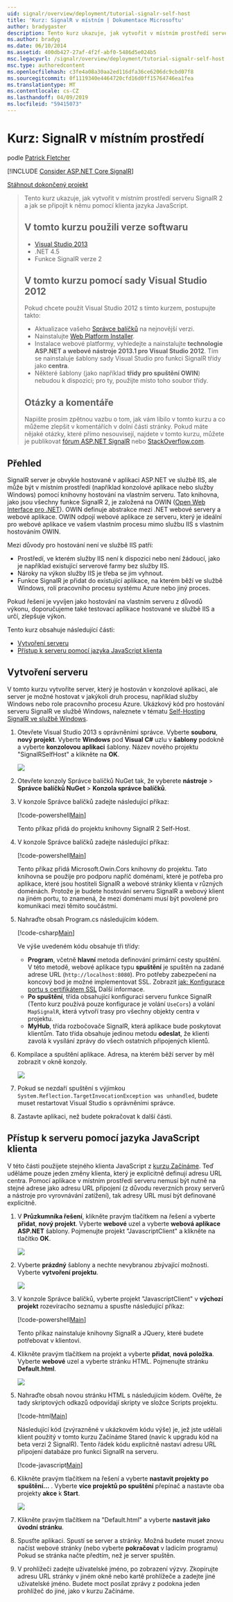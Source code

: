 ```yaml
---
uid: signalr/overview/deployment/tutorial-signalr-self-host
title: 'Kurz: SignalR v místním | Dokumentace Microsoftu'
author: bradygaster
description: Tento kurz ukazuje, jak vytvořit v místním prostředí serveru SignalR 2 a jak se připojit k němu pomocí klienta jazyka JavaScript. V tomto kurzu V použili verze softwaru...
ms.author: bradyg
ms.date: 06/10/2014
ms.assetid: 400db427-27af-4f2f-abf0-5486d5e024b5
msc.legacyurl: /signalr/overview/deployment/tutorial-signalr-self-host
msc.type: authoredcontent
ms.openlocfilehash: c3fe4a08a30aa2ed116dfa36ce6206dc9cbd07f8
ms.sourcegitcommit: 0f1119340e4464720cfd16d0ff15764746ea1fea
ms.translationtype: MT
ms.contentlocale: cs-CZ
ms.lasthandoff: 04/09/2019
ms.locfileid: "59415073"
---
```

# <a name="tutorial-signalr-self-host"></a>Kurz: SignalR v místním prostředí

podle [Patrick Fletcher](https://github.com/pfletcher)

[!INCLUDE [Consider ASP.NET Core SignalR](~/includes/signalr/signalr-version-disambiguation.md)]

[Stáhnout dokončený projekt](http://code.msdn.microsoft.com/SignalR-Self-Host-Sample-6da0f383)

> Tento kurz ukazuje, jak vytvořit v místním prostředí serveru SignalR 2 a jak se připojit k němu pomocí klienta jazyka JavaScript.
>
> ## <a name="software-versions-used-in-the-tutorial"></a>V tomto kurzu použili verze softwaru
>
>
> - [Visual Studio 2013](https://my.visualstudio.com/Downloads?q=visual%20studio%202013)
> - .NET 4.5
> - Funkce SignalR verze 2
>
>
>
> ## <a name="using-visual-studio-2012-with-this-tutorial"></a>V tomto kurzu pomocí sady Visual Studio 2012
>
>
> Pokud chcete použít Visual Studio 2012 s tímto kurzem, postupujte takto:
>
> - Aktualizace vašeho [Správce balíčků](http://docs.nuget.org/docs/start-here/installing-nuget) na nejnovější verzi.
> - Nainstalujte [Web Platform Installer](https://www.microsoft.com/web/downloads/platform.aspx).
> - Instalace webové platformy, vyhledejte a nainstalujte **technologie ASP.NET a webové nástroje 2013.1 pro Visual Studio 2012**. Tím se nainstaluje šablony sady Visual Studio pro funkci SignalR třídy jako **centra**.
> - Některé šablony (jako například **třídy pro spuštění OWIN**) nebudou k dispozici; pro ty, použijte místo toho soubor třídy.
>
>
> ## <a name="questions-and-comments"></a>Otázky a komentáře
>
> Napište prosím zpětnou vazbu o tom, jak vám líbilo v tomto kurzu a co můžeme zlepšit v komentářích v dolní části stránky. Pokud máte nějaké otázky, které přímo nesouvisejí, najdete v tomto kurzu, můžete je publikovat [fórum ASP.NET SignalR](https://forums.asp.net/1254.aspx/1?ASP+NET+SignalR) nebo [StackOverflow.com](http://stackoverflow.com/).


## <a name="overview"></a>Přehled

SignalR server je obvykle hostované v aplikaci ASP.NET ve službě IIS, ale může být v místním prostředí (například konzolové aplikace nebo služby Windows) pomocí knihovny hostování na vlastním serveru. Tato knihovna, jako jsou všechny funkce SignalR 2, je založená na OWIN ([Open Web Interface pro .NET](http://owin.org)). OWIN definuje abstrakce mezi .NET webové servery a webové aplikace. OWIN odpojí webové aplikace ze serveru, který je ideální pro webové aplikace ve vašem vlastním procesu mimo službu IIS s vlastním hostováním OWIN.

Mezi důvody pro hostování není ve službě IIS patří:

- Prostředí, ve kterém služby IIS není k dispozici nebo není žádoucí, jako je například existující serverové farmy bez služby IIS.
- Nároky na výkon služby IIS je třeba se jim vyhnout.
- Funkce SignalR je přidat do existující aplikace, na kterém běží ve službě Windows, rolí pracovního procesu systému Azure nebo jiný proces.

Pokud řešení je vyvíjen jako hostování na vlastním serveru z důvodů výkonu, doporučujeme také testovací aplikace hostované ve službě IIS a určí, zlepšuje výkon.

Tento kurz obsahuje následující části:

- [Vytvoření serveru](#server)
- [Přístup k serveru pomocí jazyka JavaScript klienta](#js)

<a id="server"></a>

## <a name="creating-the-server"></a>Vytvoření serveru

V tomto kurzu vytvoříte server, který je hostován v konzolové aplikaci, ale server je možné hostovat v jakýkoli druh procesu, například služby Windows nebo role pracovního procesu Azure. Ukázkový kód pro hostování serveru SignalR ve službě Windows, naleznete v tématu [Self-Hosting SignalR ve službě Windows](https://code.msdn.microsoft.com/SignalR-self-hosted-in-6ff7e6c3).

1. Otevřete Visual Studio 2013 s oprávněními správce. Vyberte **souboru**, **nový projekt**. Vyberte **Windows** pod **Visual C#** uzlu v **šablony** podokně a vyberte **konzolovou aplikaci** šablony. Název nového projektu "SignalRSelfHost" a klikněte na **OK**.

    ![](tutorial-signalr-self-host/_static/image1.png)
2. Otevřete konzoly Správce balíčků NuGet tak, že vyberete **nástroje** > **Správce balíčků NuGet** > **Konzola správce balíčků**.
3. V konzole Správce balíčků zadejte následující příkaz:

    [!code-powershell[Main](tutorial-signalr-self-host/samples/sample1.ps1)]

    Tento příkaz přidá do projektu knihovny SignalR 2 Self-Host.
4. V konzole Správce balíčků zadejte následující příkaz:

    [!code-powershell[Main](tutorial-signalr-self-host/samples/sample2.ps1)]

    Tento příkaz přidá Microsoft.Owin.Cors knihovny do projektu. Tato knihovna se použije pro podporu napříč doménami, které je potřeba pro aplikace, které jsou hostiteli SignalR a webové stránky klienta v různých doménách. Protože je budete hostování serveru SignalR a webový klient na jiném portu, to znamená, že mezi doménami musí být povolené pro komunikaci mezi těmito součástmi.
5. Nahraďte obsah Program.cs následujícím kódem.

    [!code-csharp[Main](tutorial-signalr-self-host/samples/sample3.cs)]

    Ve výše uvedeném kódu obsahuje tři třídy:

    - **Program**, včetně **hlavní** metoda definování primární cesty spuštění. V této metodě, webové aplikace typu **spuštění** je spuštěn na zadané adrese URL (`http://localhost:8080`). Pro potřeby zabezpečení na koncový bod je možné implementovat SSL. Zobrazit [jak: Konfigurace portu s certifikátem SSL](https://msdn.microsoft.com/library/ms733791.aspx) Další informace.
    - **Po spuštění**, třída obsahující konfiguraci serveru funkce SignalR (Tento kurz používá pouze konfigurace je volání `UseCors`) a volání `MapSignalR`, která vytvoří trasy pro všechny objekty centra v projektu.
    - **MyHub**, třída rozbočovače SignalR, která aplikace bude poskytovat klientům. Tato třída obsahuje jedinou metodu **odeslat**, že klienti zavolá k vysílání zprávy do všech ostatních připojených klientů.
6. Kompilace a spuštění aplikace. Adresa, na kterém běží server by měl zobrazit v okně konzoly.

    ![](tutorial-signalr-self-host/_static/image2.png)
7. Pokud se nezdaří spuštění s výjimkou `System.Reflection.TargetInvocationException was unhandled`, budete muset restartovat Visual Studio s oprávněními správce.
8. Zastavte aplikaci, než budete pokračovat k další části.

<a id="js"></a>

## <a name="accessing-the-server-with-a-javascript-client"></a>Přístup k serveru pomocí jazyka JavaScript klienta

V této části použijete stejného klienta JavaScript z [kurzu Začínáme](../getting-started/tutorial-getting-started-with-signalr.md). Teď uděláme pouze jeden změny klienta, který je explicitně definují adresu URL centra. Pomocí aplikace v místním prostředí serveru nemusí být nutně na stejné adrese jako adresu URL připojení (z důvodu reverzních proxy serverů a nástroje pro vyrovnávání zatížení), tak adresy URL musí být definované explicitně.

1. V **Průzkumníka řešení**, klikněte pravým tlačítkem na řešení a vyberte **přidat**, **nový projekt**. Vyberte **webové** uzel a vyberte **webová aplikace ASP.NET** šablony. Pojmenujte projekt "JavascriptClient" a klikněte na tlačítko **OK**.

    ![](tutorial-signalr-self-host/_static/image3.png)
2. Vyberte **prázdný** šablony a nechte nevybranou zbývající možnosti. Vyberte **vytvoření projektu**.

    ![](tutorial-signalr-self-host/_static/image4.png)
3. V konzole Správce balíčků, vyberte projekt "JavascriptClient" v **výchozí projekt** rozevíracího seznamu a spusťte následující příkaz:

    [!code-powershell[Main](tutorial-signalr-self-host/samples/sample4.ps1)]

    Tento příkaz nainstaluje knihovny SignalR a JQuery, které budete potřebovat v klientovi.
4. Klikněte pravým tlačítkem na projekt a vyberte **přidat**, **nová položka**. Vyberte **webové** uzel a vyberte stránku HTML. Pojmenujte stránku **Default.html**.

    ![](tutorial-signalr-self-host/_static/image5.png)
5. Nahraďte obsah novou stránku HTML s následujícím kódem. Ověřte, že tady skriptových odkazů odpovídají skripty ve složce Scripts projektu.

    [!code-html[Main](tutorial-signalr-self-host/samples/sample5.html?highlight=31-32)]

    Následující kód (zvýrazněné v ukázkovém kódu výše) je, jež jste udělali klient použitý v tomto kurzu Začínáme Stared (navíc k upgradu kód na beta verzi 2 SignalR). Tento řádek kódu explicitně nastaví adresu URL připojení databáze pro funkci SignalR na serveru.

    [!code-javascript[Main](tutorial-signalr-self-host/samples/sample6.js)]
6. Klikněte pravým tlačítkem na řešení a vyberte **nastavit projekty po spuštění...** . Vyberte **více projektů po spuštění** přepínač a nastavte oba projekty **akce** k **Start**.

    ![](tutorial-signalr-self-host/_static/image6.png)
7. Klikněte pravým tlačítkem na "Default.html" a vyberte **nastavit jako úvodní stránku**.
8. Spusťte aplikaci. Spustí se server a stránky. Možná budete muset znovu načíst webové stránky (nebo vyberte **pokračovat** v ladicím programu) Pokud se stránka načte předtím, než je server spuštěn.
9. V prohlížeči zadejte uživatelské jméno, po zobrazení výzvy. Zkopírujte adresu URL stránky v jiném okně nebo kartě prohlížeče a zadejte jiné uživatelské jméno. Budete moct posílat zprávy z podokna jeden prohlížeč do jiné, jako v kurzu Začínáme.
